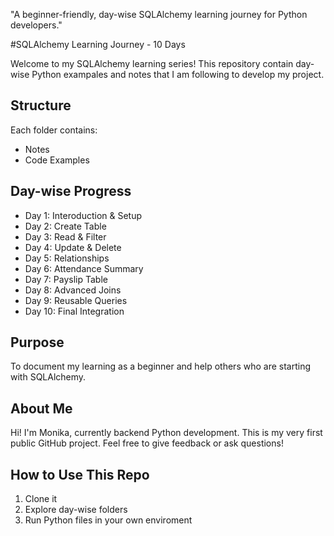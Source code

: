"A beginner-friendly, day-wise SQLAlchemy learning journey for Python developers."

#SQLAlchemy Learning Journey - 10 Days

Welcome to my SQLAlchemy learning series!
This repository contain day-wise Python exampales and notes that I am following to develop my project.

## Structure 
Each folder contains:
  * Notes
  * Code Examples

## Day-wise Progress
  * Day 1: Interoduction & Setup
  * Day 2: Create Table
  * Day 3: Read & Filter
  * Day 4: Update & Delete
  * Day 5: Relationships
  * Day 6: Attendance Summary
  * Day 7: Payslip Table
  * Day 8: Advanced Joins
  * Day 9: Reusable Queries
  * Day 10: Final Integration

## Purpose
To document my learning as a beginner and help others who are starting with SQLAlchemy.

## About Me 
Hi! I'm Monika, currently backend Python development.
This is my very first public GitHub project.
Feel free to give feedback or ask questions!

## How to Use This Repo
  1. Clone it
  2. Explore day-wise folders
  3. Run Python files in your own enviroment
